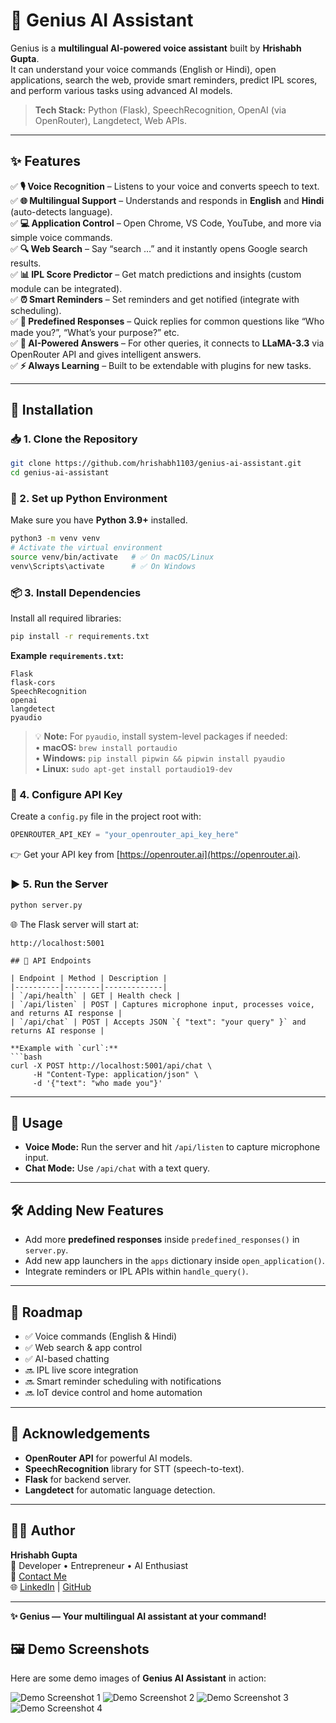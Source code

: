 # 🤖 Genius AI Assistant

Genius is a **multilingual AI-powered voice assistant** built by **Hrishabh Gupta**.  
It can understand your voice commands (English or Hindi), open applications, search the web, provide smart reminders, predict IPL scores, and perform various tasks using advanced AI models.

> **Tech Stack:** Python (Flask), SpeechRecognition, OpenAI (via OpenRouter), Langdetect, Web APIs.

---

## ✨ Features

✅ **🎙️ Voice Recognition** – Listens to your voice and converts speech to text.  
✅ **🌐 Multilingual Support** – Understands and responds in **English** and **Hindi** (auto-detects language).  
✅ **💻 Application Control** – Open Chrome, VS Code, YouTube, and more via simple voice commands.  
✅ **🔍 Web Search** – Say “search …” and it instantly opens Google search results.  
✅ **📊 IPL Score Predictor** – Get match predictions and insights (custom module can be integrated).  
✅ **⏰ Smart Reminders** – Set reminders and get notified (integrate with scheduling).  
✅ **🧠 Predefined Responses** – Quick replies for common questions like “Who made you?”, “What’s your purpose?” etc.  
✅ **🤖 AI-Powered Answers** – For other queries, it connects to **LLaMA-3.3** via OpenRouter API and gives intelligent answers.  
✅ **⚡ Always Learning** – Built to be extendable with plugins for new tasks.

---

## 🚀 Installation

### 📥 1. Clone the Repository
```bash
git clone https://github.com/hrishabh1103/genius-ai-assistant.git
cd genius-ai-assistant
```

### 🐍 2. Set up Python Environment
Make sure you have **Python 3.9+** installed.
```bash
python3 -m venv venv
# Activate the virtual environment
source venv/bin/activate   # ✅ On macOS/Linux
venv\Scripts\activate      # ✅ On Windows
```

### 📦 3. Install Dependencies
Install all required libraries:
```bash
pip install -r requirements.txt
```

**Example `requirements.txt`:**
```
Flask
flask-cors
SpeechRecognition
openai
langdetect
pyaudio
```

> 💡 **Note:** For `pyaudio`, install system-level packages if needed:  
> • **macOS:** `brew install portaudio`  
> • **Windows:** `pip install pipwin && pipwin install pyaudio`  
> • **Linux:** `sudo apt-get install portaudio19-dev`

### 🔑 4. Configure API Key
Create a `config.py` file in the project root with:
```python
OPENROUTER_API_KEY = "your_openrouter_api_key_here"
```
👉 Get your API key from [https://openrouter.ai](https://openrouter.ai).

### ▶️ 5. Run the Server
```bash
python server.py
```

🌐 The Flask server will start at:  
```
http://localhost:5001
 
## 📡 API Endpoints

| Endpoint | Method | Description |
|----------|--------|-------------|
| `/api/health` | GET | Health check |
| `/api/listen` | POST | Captures microphone input, processes voice, and returns AI response |
| `/api/chat` | POST | Accepts JSON `{ "text": "your query" }` and returns AI response |

**Example with `curl`:**
```bash
curl -X POST http://localhost:5001/api/chat \
     -H "Content-Type: application/json" \
     -d '{"text": "who made you"}'
```

---

## 🎯 Usage

- **Voice Mode:** Run the server and hit `/api/listen` to capture microphone input.
- **Chat Mode:** Use `/api/chat` with a text query.

---

## 🛠️ Adding New Features

- Add more **predefined responses** inside `predefined_responses()` in `server.py`.
- Add new app launchers in the `apps` dictionary inside `open_application()`.
- Integrate reminders or IPL APIs within `handle_query()`.

---

## 📌 Roadmap

- ✅ Voice commands (English & Hindi)
- ✅ Web search & app control
- ✅ AI-based chatting
- 🔜 IPL live score integration
- 🔜 Smart reminder scheduling with notifications
- 🔜 IoT device control and home automation

---

## 🙌 Acknowledgements

- **OpenRouter API** for powerful AI models.
- **SpeechRecognition** library for STT (speech-to-text).
- **Flask** for backend server.
- **Langdetect** for automatic language detection.

---

## 👨‍💻 Author

**Hrishabh Gupta**  
🚀 Developer • Entrepreneur • AI Enthusiast  
📧 [Contact Me](mailto:your-email@example.com)  
🌐 [LinkedIn](https://www.linkedin.com/in/hrishabh-gupta-103b8825b) | [GitHub](https://github.com/hrishabh1103)

---

**✨ Genius — Your multilingual AI assistant at your command!**

## 🖼️ Demo Screenshots

Here are some demo images of **Genius AI Assistant** in action:

![Demo Screenshot 1](Images/demo2.png)
![Demo Screenshot 2](Images/demo3.png)
![Demo Screenshot 3](Images/demo4.png)
![Demo Screenshot 4](Images/demo5.png)

